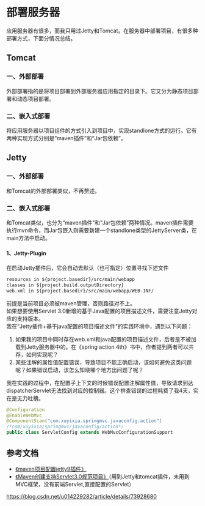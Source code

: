 # 部署服务器

应用服务器有很多，而我只用过Jetty和Tomcat。在服务器中部署项目，有很多种部署方式，下面分情况总结。

## Tomcat

### 一、外部部署

外部部署指的是将项目部署到外部服务器应用指定的目录下。它又分为静态项目部署和动态项目部署。

### 二、嵌入式部署

将应用服务器以项目组件的方式引入到项目中，实现standlone方式的运行。它有两种实现方式分别是“maven插件”和“Jar包依赖”。

## Jetty

### 一、外部部署
和Tomcat的外部部署类似，不再赘述。  

### 二、嵌入式部署

和Tomcat类似，也分为“maven插件”和“Jar包依赖”两种情况。maven插件需要执行mvn命令，而Jar包嵌入则需要新建一个standlone类型的JettyServer类，在main方法中启动。

#### 1、Jetty-Plugin

在启动Jetty插件后，它会自动去默认（也可指定）位置寻找下述文件

````xml
resources in ${project.basedir}/src/main/webapp
classes in ${project.build.outputDirectory}
web.xml in ${project.basedir}/src/main/webapp/WEB-INF/
````

前提是当前项目必须被maven管理，否则路径对不上。  
如果想要使用Servlet 3.0新增的基于Java配置的项目描述文件，需要注意Jetty对应的支持版本。  
我在“Jetty插件+基于java配置的项目描述文件”的实践环境中，遇到以下问题：  
1. 如果我的项目中同时存在web.xml和java配置的项目描述文件，后者是不被加载到Jetty服务器中的。在《spring action 4th》书中，作者提到两者可以共存，如何实现呢？
2. 某些注解的属性值配置错误，导致项目不能正确启动，该如何避免这类问题呢？如果错误启动，该怎么知晓哪个地方出问题了呢？  

我在实践的过程中，在配置子上下文的时候错误配置注解属性值，导致请求到达dispatcherServlet无法找到对应的控制器。这个排查错误的过程耗费了我4天，实在是无力吐槽。

````java
@Configuration
@EnableWebMvc
@ComponentScan("com.xuyixia.springmvc.javaconfig.action")
/*com/xuyixia/springmvc/javaconfig/action*/
public class ServletConfig extends WebMvcConfigurationSupport
```` 

## 参考文档

* [《maven项目配置jetty9插件》](https://blog.csdn.net/iamlihongwei/article/details/72782649)
* [《Maven创建支持Servlet3.0规范项目》](https://blog.csdn.net/wellplaying/article/details/79129176)（用到Jetty和tomcat插件，未用到MVC框架，没有前端Servlet,直接配置的Servlet）

https://blog.csdn.net/u014229282/article/details/73928680